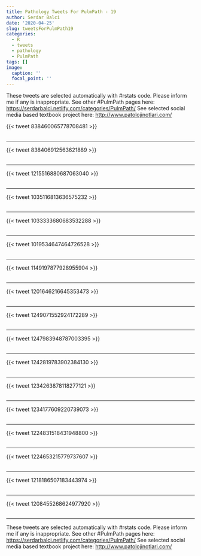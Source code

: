 ```yaml
---
title: Pathology Tweets For PulmPath - 19
author: Serdar Balci
date: '2020-04-25'
slug: tweetsForPulmPath19
categories:
  - R
  - tweets
  - pathology
  - PulmPath
tags: []
image:
  caption: ''
  focal_point: ''
---
```



These tweets are selected automatically with #rstats code. Please inform me if any is inappropriate.
See other #PulmPath pages here: https://serdarbalci.netlify.com/categories/PulmPath/ 
See selected social media based textbook project here: http://www.patolojinotlari.com/

{{< tweet 838460065778708481 >}}
<br>
<br>
<hr>
{{< tweet 838406912563621889 >}}
<br>
<br>
<hr>
{{< tweet 1215516880687063040 >}}
<br>
<br>
<hr>
{{< tweet 1035116813636575232 >}}
<br>
<br>
<hr>
{{< tweet 1033333680683532288 >}}
<br>
<br>
<hr>
{{< tweet 1019534647464726528 >}}
<br>
<br>
<hr>
{{< tweet 1149197877928955904 >}}
<br>
<br>
<hr>
{{< tweet 1201646216645353473 >}}
<br>
<br>
<hr>
{{< tweet 1249071552924172289 >}}
<br>
<br>
<hr>
{{< tweet 1247983948787003395 >}}
<br>
<br>
<hr>
{{< tweet 1242819783902384130 >}}
<br>
<br>
<hr>
{{< tweet 1234263878118277121 >}}
<br>
<br>
<hr>
{{< tweet 1234177609220739073 >}}
<br>
<br>
<hr>
{{< tweet 1224831518431948800 >}}
<br>
<br>
<hr>
{{< tweet 1224653215779737607 >}}
<br>
<br>
<hr>
{{< tweet 1218186507183443974 >}}
<br>
<br>
<hr>
{{< tweet 1208455268624977920 >}}
<br>
<br>
<hr>


These tweets are selected automatically with #rstats code. Please inform me if any is inappropriate.
See other #PulmPath pages here: https://serdarbalci.netlify.com/categories/PulmPath/ 
See selected social media based textbook project here: http://www.patolojinotlari.com/
